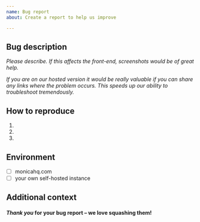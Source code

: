 ```yaml
---
name: Bug report
about: Create a report to help us improve

---
```


## Bug description

*Please describe.*
*If this affects the front-end, screenshots would be of great help.*

*If you are on our hosted version it would be really valuable if you can share any links where the problem occurs. This speeds up our ability to troubleshoot tremendously.*

## How to reproduce

1.
2.
3.

## Environment

- [ ] monicahq.com
- [ ] your own self-hosted instance

## Additional context


#### *Thank you* for your bug report – we love squashing them!
